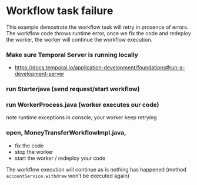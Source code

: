 # Workflow task  failure

This example demostrate the workflow task will retry in prosence of errors.
The workflow code throws runtime error, once we fix the code and redeploy the worker, the worker will continue the
workflow execution.

### Make sure Temporal Server is running locally

- https://docs.temporal.io/application-development/foundations#run-a-development-server

### run Starterjava (send request/start workflow)

### run WorkerProcess.java (worker executes our code)

note runtime exceptions in console, your worker keep retrying

### open, MoneyTransferWorkflowImpl.java,

- fix the code
- stop the worker
- start the worker / redeploy your code

The workflow execution will continue as is nothing has happened
(method `accountService.withdraw` won’t be executed again)




